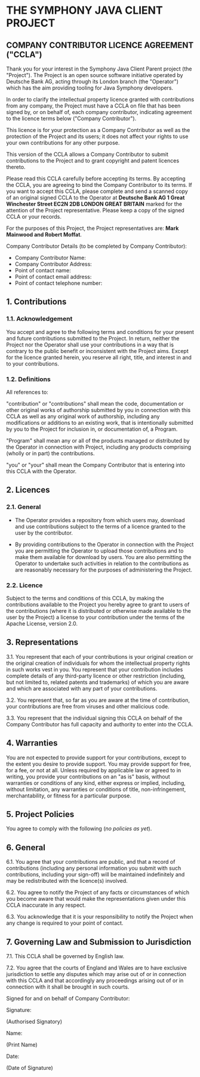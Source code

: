 # THE SYMPHONY JAVA CLIENT PROJECT

## COMPANY CONTRIBUTOR LICENCE AGREEMENT ("CCLA")

Thank you for your interest in the Symphony Java Client Parent project
(the "Project"). The Project is an open source software initiative
operated by Deutsche Bank AG, acting through its London branch (the
"Operator") which has the aim providing tooling for Java Symphony
developers.

In order to clarify the intellectual property licence granted with
contributions from any company, the Project must have a CCLA on file
that has been signed by, or on behalf of, each company contributor,
indicating agreement to the licence terms below ("Company
Contributor").

This licence is for your protection as a Company Contributor as well as
the protection of the Project and its users; it does not affect your
rights to use your own contributions for any other purpose.

This version of the CCLA allows a Company Contributor to submit
contributions to the Project and to grant copyright and patent licences
thereto.

Please read this CCLA carefully before accepting its terms. By accepting
the CCLA, you are agreeing to bind the Company Contributor to its terms.
If you want to accept this CCLA, please complete and send a scanned copy
of an original signed CCLA to the Operator at 
**Deutsche Bank AG 1 Great Winchester Street EC2N 2DB LONDON GREAT BRITAIN** 
marked for the attention of the Project representative. Please keep a copy of the
signed CCLA or your records.

For the purposes of this Project, the Project representatives are: 
**Mark Mainwood and Robert Moffat**.

Company Contributor Details (to be completed by Company Contributor):

- Company Contributor Name:            
- Company Contributor Address:         
- Point of contact name:               
- Point of contact email address:      
- Point of contact telephone number:   

## 1.  Contributions

### 1.1.  Acknowledgement 

You accept and agree to the following terms and conditions for your
present and future contributions submitted to the Project. In return,
neither the Project nor the Operator shall use your contributions in a
way that is contrary to the public benefit or inconsistent with the
Project aims. Except for the licence granted herein, you reserve all
right, title, and interest in and to your contributions.

### 1.2.  Definitions

All references to:

"contribution" or "contributions" shall mean the code,
documentation or other original works of authorship submitted by you
in connection with this CCLA as well as any original work of
authorship, including any modifications or additions to an existing
work, that is intentionally submitted by you to the Project for
inclusion in, or documentation of, a Program.

"Program" shall mean any or all of the products managed or
distributed by the Operator in connection with Project, including any
products comprising (wholly or in part) the contributions.

"you" or "your" shall mean the Company Contributor that is
entering into this CCLA with the Operator.

## 2.  Licences

### 2.1. General

 -  The Operator provides a repository from which users may, download
    and use contributions subject to the terms of a licence granted to
    the user by the contributor.

 -  By providing contributions to the Operator in connection with the
    Project you are permitting the Operator to upload those
    contributions and to make them available for download by users. You
    are also permitting the Operator to undertake such activities in
    relation to the contributions as are reasonably necessary for the
    purposes of administering the Project.

### 2.2.  Licence

Subject to the terms and conditions of this CCLA, by making the
contributions available to the Project you hereby agree to grant to
users of the contributions (where it is distributed or otherwise made
available to the user by the Project) a license to your contribution
under the terms of the Apache License, version 2.0.

## 3.  Representations

3.1. You represent that each of your contributions is your original
    creation or the original creation of individuals for whom the
    intellectual property rights in such works vest in you. You
    represent that your contribution includes complete details of any
    third-party licence or other restriction (including, but not limited
    to, related patents and trademarks) of which you are aware and which
    are associated with any part of your contributions.

3.2. You represent that, so far as you are aware at the time of
    contribution, your contributions are free from viruses and other
    malicious code.

3.3. You represent that the individual signing this CCLA on behalf of the
    Company Contributor has full capacity and authority to enter into
    the CCLA.

## 4. Warranties

You are not expected to provide support for your contributions, except
to the extent you desire to provide support. You may provide support
for free, for a fee, or not at all. Unless required by applicable law
or agreed to in writing, you provide your contributions on an "as
is" basis, without warranties or conditions of any kind, either
express or implied, including, without limitation, any warranties or
conditions of title, non-infringement, merchantability, or fitness for
a particular purpose.

## 5. Project Policies

You agree to comply with the following (*no policies as yet*).

## 6. General

6.1. You agree that your contributions are public, and that a record of
    contributions (including any personal information you submit with
    such contributions, including your sign-off) will be maintained
    indefinitely and may be redistributed with the licence(s) involved.

6.2. You agree to notify the Project of any facts or circumstances of
    which you become aware that would make the representations given
    under this CCLA inaccurate in any respect.

6.3. You acknowledge that it is your responsibility to notify the Project
    when any change is required to your point of contact.

## 7. Governing Law and Submission to Jurisdiction

7.1. This CCLA shall be governed by English law.

7.2. You agree that the courts of England and Wales are to have exclusive
    jurisdiction to settle any disputes which may arise out of or in
    connection with this CCLA and that accordingly any proceedings
    arising out of or in connection with it shall be brought in such
    courts.

Signed for and on behalf of Company Contributor:

Signature: 

(Authorised Signatory)

Name: 

(Print Name) 
 
Date:

(Date of Signature)
